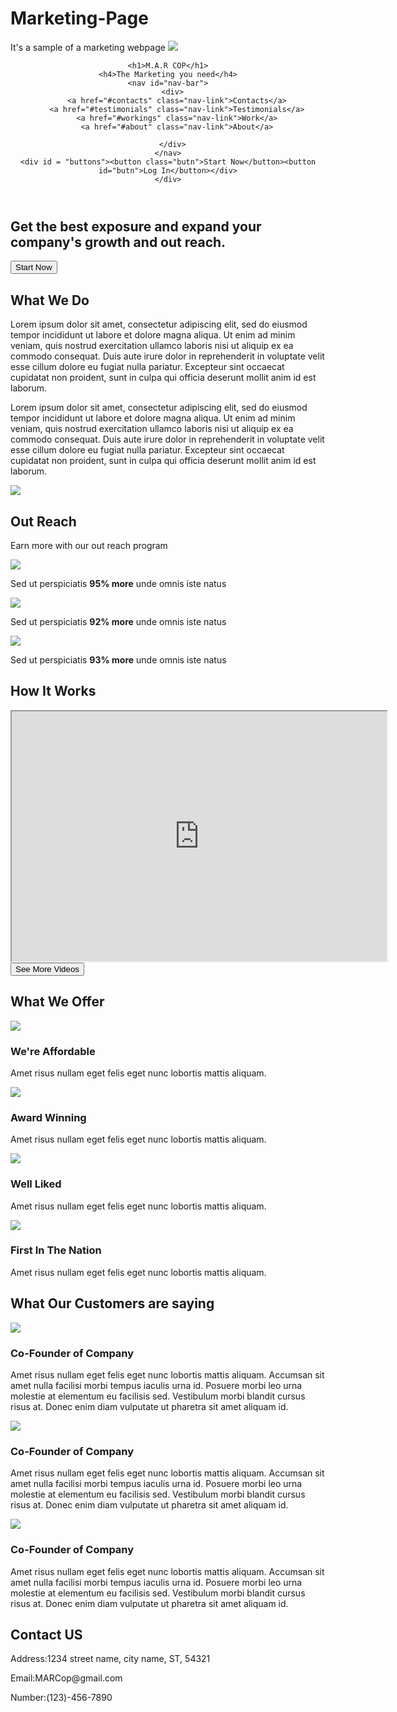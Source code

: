 # Marketing-Page
It's a sample of a marketing webpage
<img src="https://cdn2.f-cdn.com/contestentries/1542529/36555651/5d3788430e5c5_thumb900.jpg">


<div id="home">
  <section >
  <header id="header">
    <div id= "plwork">
    
    <h1>M.A.R COP</h1>
    <h4>The Marketing you need</h4>
    <nav id="nav-bar">
      <div>
        <a href="#contacts" class="nav-link">Contacts</a>
        <a href="#testimonials" class="nav-link">Testimonials</a>
        <a href="#workings" class="nav-link">Work</a>
        <a href="#about" class="nav-link">About</a>
        
      </div>
    </nav>
    <div id = "buttons"><button class="butn">Start Now</button><button id="butn">Log In</button></div>
    </div>
  </header>
  </section>
  </div>

<section>
<div class="discription">
  <div id= "discription">
  <h2>Get the best exposure and expand your company's growth and out reach.</h2>
  <button class="botn">Start Now</button>
    </div>
</div>
</section>

<section id="about">
  <h2>What We Do</h2>
  <div class= "about">
    <div>
    <p>Lorem ipsum dolor sit amet, consectetur adipiscing elit, sed do eiusmod tempor incididunt ut labore et dolore magna aliqua. Ut enim ad minim veniam, quis nostrud exercitation ullamco laboris nisi ut aliquip ex ea commodo consequat. Duis aute irure dolor in reprehenderit in voluptate velit esse cillum dolore eu fugiat nulla pariatur. Excepteur sint occaecat cupidatat non proident, sunt in culpa qui officia deserunt mollit anim id est laborum.</p>
      <p>Lorem ipsum dolor sit amet, consectetur adipiscing elit, sed do eiusmod tempor incididunt ut labore et dolore magna aliqua. Ut enim ad minim veniam, quis nostrud exercitation ullamco laboris nisi ut aliquip ex ea commodo consequat. Duis aute irure dolor in reprehenderit in voluptate velit esse cillum dolore eu fugiat nulla pariatur. Excepteur sint occaecat cupidatat non proident, sunt in culpa qui officia deserunt mollit anim id est laborum.</p>
      </div>
    <div>
    <img src= "https://i.gifer.com/8vJk.gif"/>
      </div>
  </div>
</section>

<section class="outreach">
  <div class= "reach"><h2>Out Reach</h2>
  <p>Earn more with our out reach program</p></div>
  <div id="OutReach">
    <div id="reach">
      <img src="http://icons.iconarchive.com/icons/google/noto-emoji-objects/1024/62881-money-with-wings-icon.png" id="image"/>
      <p>Sed ut perspiciatis <strong>95% more</strong> unde omnis iste natus </p>
    </div>
    <div id="reach">
      <img src="https://vignette.wikia.nocookie.net/battlefordreamislandfanfiction/images/8/8e/WOW_Green_Up_Arrow_Pose.png/revision/latest?cb=20170305162511" id="image"/>
      <p>Sed ut perspiciatis <strong>92% more</strong> unde omnis iste natus </p>
    </div>
    <div id="reach">
      <img src="https://www.growpittsburgh.org/wp-content/uploads/2016/09/thumbs-up-icon.png" id="image"/>
      <p>Sed ut perspiciatis <strong>93% more</strong> unde omnis iste natus </p>
    </div>
  </div>
</section>

<section id="workings">
  <h2>How It Works</h2>
  <div class="frame">
    <iframe width="600" height="400" src="https://www.youtube.com/embed/v=i1xz5Kv-7VY" id="video"></iframe>
    <button>See More Videos</button>
  </div>
</section>

<section id="offer">
  <h2>What We Offer</h2>
  <div class="offer">
    <div id="imah">
      <div class="imah"><img src="https://encrypted-tbn0.gstatic.com/images?q=tbn:ANd9GcT9pc9Dv_EJi9bwp-aBjlGSGyOU5WSR8FILXUULXSoNsIQYEMA7XA" id="image"/>
      <h3>We're Affordable</h3></div>
      <p>Amet risus nullam eget felis eget nunc lobortis mattis aliquam. </p>
    </div>
    <div id="imah">
      <div class="imah"><img src="https://i1.wp.com/composersinc.org/wordpress/wp-content/uploads/2014/04/award.jpg" id="image"/>
      <h3>Award Winning</h3></div>
      <p>Amet risus nullam eget felis eget nunc lobortis mattis aliquam. </p>
    </div>
    <div id="imah">
      <div class="imah"><img src="https://encrypted-tbn0.gstatic.com/images?q=tbn:ANd9GcQslFeAETZ3SKt1jMxfH14zmTuG6kyWHTw12IWrMUEqBADq13Rp" id="image"/>
      <h3>Well Liked</h3></div>
      <p>Amet risus nullam eget felis eget nunc lobortis mattis aliquam. </p>
    </div>
    <div id="imah">
      <div class="imah"><img src="https://previews.123rf.com/images/martialred/martialred1601/martialred160100213/51673234-number-1-one-fan-hand-glove-with-finger-raised-flat-vector-icon.jpg" id="image"/>
      <h3>First In The Nation</h3></div>
      <p>Amet risus nullam eget felis eget nunc lobortis mattis aliquam. </p>
    </div>
  </div>
</section>

<section id="testimonials">
  <h2>What Our Customers are saying</h2>
  <div class="testi">
    <div id="test">
      <div class="test"><img src="http://shaqodoon.org/wp-content/uploads/blanl-image-shaqodoon.png" id="image"/>
      <h3>Co-Founder of Company</h3></div>
      <p>Amet risus nullam eget felis eget nunc lobortis mattis aliquam. Accumsan sit amet nulla facilisi morbi tempus iaculis urna id. Posuere morbi leo urna molestie at elementum eu facilisis sed. Vestibulum morbi blandit cursus risus at. Donec enim diam vulputate ut pharetra sit amet aliquam id. </p>
    </div>
    <div id="test">
      <div class="test"><img src="http://shaqodoon.org/wp-content/uploads/blanl-image-shaqodoon.png" id="image"/>
      <h3>Co-Founder of Company</h3></div>
      <p>Amet risus nullam eget felis eget nunc lobortis mattis aliquam. Accumsan sit amet nulla facilisi morbi tempus iaculis urna id. Posuere morbi leo urna molestie at elementum eu facilisis sed. Vestibulum morbi blandit cursus risus at. Donec enim diam vulputate ut pharetra sit amet aliquam id. </p>
    </div>
    <div id="test">
      <div class="test"><img src="http://shaqodoon.org/wp-content/uploads/blanl-image-shaqodoon.png" id="image"/>
      <h3>Co-Founder of Company</h3></div>
      <p>Amet risus nullam eget felis eget nunc lobortis mattis aliquam. Accumsan sit amet nulla facilisi morbi tempus iaculis urna id. Posuere morbi leo urna molestie at elementum eu facilisis sed. Vestibulum morbi blandit cursus risus at. Donec enim diam vulputate ut pharetra sit amet aliquam id. </p>
    </div>

    
  </div>
</section>

<section id="contacts">
  <h2>Contact US</h2>
  <div id="cont">
    <div id="acts"><p>Address:1234 street name, city name, ST, 54321</p></div>
    <div id="acts"><p>Email:MARCop@gmail.com</p></div>
    <div id="acts"><p>Number:(123)-456-7890</p></div>
   
  </div>
</section>
